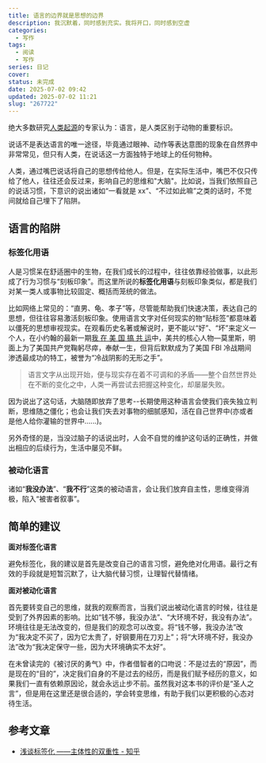 ```yaml
---
title: 语言的边界就是思想的边界
description: 我沉默着，同时感到充实。我将开口，同时感到空虚
categories:
  - 写作
tags:
  - 阅读
  - 写作
series: 日记
cover: 
status: 未完成
date: 2025-07-02 09:42
updated: 2025-07-02 11:21
slug: "267722"
---
```


绝大多数研究[人类起源](https://baike.baidu.com/item/%E4%BA%BA%E7%B1%BB%E8%B5%B7%E6%BA%90/351780?fromModule=lemma_inlink)的专家认为：语言，是人类区别于动物的重要标识。

说话不是表达语言的唯一途径，毕竟通过眼神、动作等表达意图的现象在自然界中非常常见，但只有人类，在说话这一方面独特于地球上的任何物种。

人类，通过嘴巴说话将自己的思想传给他人。但是，在实际生活中，嘴巴不仅只传给了他人，往往还会反过来，影响自己的思维和"大脑"。比如说，当我们依照自己的说话习惯，下意识的说出诸如“一看就是 xx”、“不过如此嘛”之类的话时，不觉间就给自己埋下了陷阱。

## 语言的陷阱

### 标签化用语

人是习惯呆在舒适圈中的生物，在我们成长的过程中，往往依靠经验做事，以此形成了行为习惯与“刻板印象”。而这里所说的**标签化用语**与刻板印象类似，都是我们对某一类人或事物比较固定、概括而笼统的做法。

比如网络上常见的：“直男、龟、孝子”等，尽管能帮助我们快速决策，表达自己的思想，但往往容易激活刻板印象。使用语言文字对任何现实的物“贴标签”都意味着以僵死的思想审视现实。在观看历史名著或解说时，更不能以“好”、“坏”来定义一个人，在小约翰的最新一期[我 在 美 国 搞 共 运](https://www.bilibili.com/video/BV17D3wzjEwY/?spm_id_from=333.337.search-card.all.click)中，美共的核心人物—莫里斯，明面上为了美国共产党鞠躬尽瘁，奉献一生，但背后默默成为了美国 FBI 冷战期间渗透最成功的特工，被誉为“冷战阴影的无形之手”。

> 语言文字从出现开始，便与现实存在着不可调和的矛盾——整个自然世界处在不断的变化之中，人类一再尝试去把握这种变化，却屡屡失败。
>  

因为说出了这句话，大脑随即放弃了思考--长期使用这种语言会使我们丧失独立判断，思维随之僵化；也会让我们失去对事物的细腻感知，活在自己世界中(亦或者是他人给你灌输的世界中......)。

另外奇怪的是，当没过脑子的话说出时，人会不自觉的维护这句话的正确性，并做出相应的后续行为，生活中屡见不鲜。

### 被动化语言

诸如“**我没办法**”、“**我不行**”这类的被动语言，会让我们放弃自主性，思维变得消极，陷入“被害者叙事”。

## 简单的建议
**面对标签化语言**

避免标签化，我的建议是首先是改变自己的语言习惯，避免绝对化用语。最行之有效的手段就是短暂沉默了，让大脑代替习惯，让理智代替情绪。

**面对被动化语言**

首先要转变自己的思维，就我的观察而言，当我们说出被动化语言的时候，往往是受到了外界因素的影响。比如“钱不够，我没办法”、“大环境不好，我没有办法”。环境往往是无法改变的，但是我们的观念可以改变。将“钱不够，我没办法”改为“我决定不买了，因为它太贵了，好钢要用在刀刃上”；将“大环境不好，我没办法”改为“我决定保守一些，因为大环境确实不太好”。

在未曾读完的《被讨厌的勇气》中，作者借智者的口吻说：不是过去的“原因”，而是现在的“目的”，决定我们自身的不是过去的经历，而是我们赋予经历的意义，如果我们一直有依赖原因论，就会永远止步不前。虽然我对这本书的评价是“圣人之言”，但是用在这里还是很合适的，学会转变思维，有助于我们以更积极的心态对待生活。

 ## 参考文章
-  [浅谈标签化 ——主体性的双重性 - 知乎](https://zhuanlan.zhihu.com/p/384062575)
